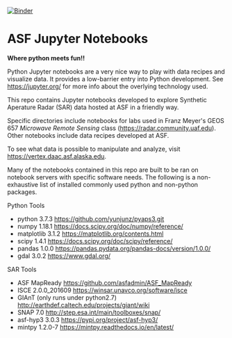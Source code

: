 [![Binder](https://mybinder.org/badge_logo.svg)](https://mybinder.org/v2/gh/asfadmin/asf-jupyter-notebooks/binder_ExploreSARTimeSeriesDeforestation?filepath=Exercise3B-ExploreSARTimeSeriesDeforestation.ipynb)

# ASF Jupyter Notebooks
__Where python meets fun!!__

Python Jupyter notebooks are a very nice way to play with data recipes and visualize data. It provides a low-barrier entry into Python development. See https://jupyter.org/ for more info about the overlying technology used.

This repo contains Jupyter notebooks developed to explore Synthetic Aperature Radar (SAR) data hosted at ASF in a friendly way.

Specific directories include notebooks for labs used in Franz Meyer's GEOS 657 _Microwave Remote Sensing_ class (https://radar.community.uaf.edu). Other notebooks include data recipes developed at ASF.

To see what data is possible to manipulate and analyze, visit https://vertex.daac.asf.alaska.edu.


Many of the notebooks contained in this repo are built to be ran on notebook servers with specific software needs.
The following is a non-exhaustive list of installed commonly used python and non-python packages.

Python Tools
- python 3.7.3  https://github.com/yunjunz/pyaps3.git
- numpy 1.18.1  https://docs.scipy.org/doc/numpy/reference/
- matplotlib 3.1.2  https://matplotlib.org/contents.html
- scipy 1.4.1  https://docs.scipy.org/doc/scipy/reference/
- pandas 1.0.0  https://pandas.pydata.org/pandas-docs/version/1.0.0/
- gdal 3.0.2  https://www.gdal.org/

SAR Tools
- ASF MapReady  https://github.com/asfadmin/ASF_MapReady
- ISCE 2.0.0_201609  https://winsar.unavco.org/software/isce
- GIAnT (only runs under python2.7) http://earthdef.caltech.edu/projects/giant/wiki
- SNAP 7.0  http://step.esa.int/main/toolboxes/snap/
- asf-hyp3 3.0.3  https://pypi.org/project/asf-hyp3/
- mintpy 1.2.0-7  https://mintpy.readthedocs.io/en/latest/
